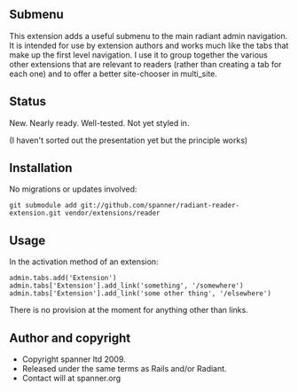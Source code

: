 ## Submenu

This extension adds a useful submenu to the main radiant admin navigation. It is intended for use by extension authors and works much like the tabs that make up the first level navigation. I use it to group together the various other extensions that are relevant to readers (rather than creating a tab for each one) and to offer a better site-chooser in multi_site.

## Status

New. Nearly ready. Well-tested. Not yet styled in.

(I haven't sorted out the presentation yet but the principle works)

## Installation

No migrations or updates involved:

	git submodule add git://github.com/spanner/radiant-reader-extension.git vendor/extensions/reader

## Usage

In the activation method of an extension:

	admin.tabs.add('Extension')
	admin.tabs['Extension'].add_link('something', '/somewhere')
	admin.tabs['Extension'].add_link('some other thing', '/elsewhere')
    
There is no provision at the moment for anything other than links.

## Author and copyright

* Copyright spanner ltd 2009.
* Released under the same terms as Rails and/or Radiant.
* Contact will at spanner.org
